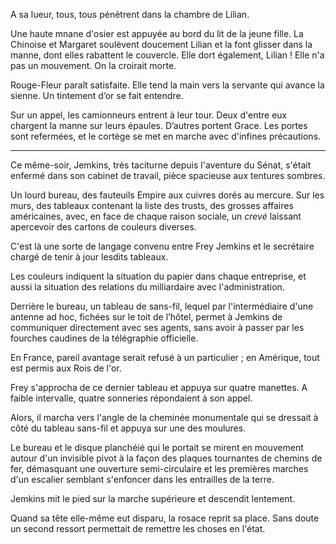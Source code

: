 A sa lueur, tous, tous pénètrent dans la chambre de Lilian.

Une haute mnane d'osier est appuyée au bord du lit de la jeune fille. La
Chinoise et Margaret soulèvent doucement Lilian et la font glisser dans la
manne, dont elles rabattent le couvercle. Elle dort également, Lilian ! Elle
n'a pas un mouvement. On la croirait morte.

Rouge-Fleur paraît satisfaite. Elle tend la main vers la servante qui avance
la sienne. Un tintement d’or se fait entendre.

Sur un appel, les camionneurs entrent à leur tour. Deux d'entre eux chargent
la manne sur leurs épaules. D’autres portent Grace. Les portes sont refermées, et le cortège se met en marche avec d'infines précautions.

-----

Ce même-soir, Jemkins, très taciturne depuis l'aventure du Sénat, s'était
enfermé dans son cabinet de travail, pièce spacieuse aux tentures sombres.

Un lourd bureau, des fauteuils Empire aux cuivres dorés au mercure. Sur les
murs, des tableaux contenant la liste des trusts, des grosses affaires
américaines, avec, en face de chaque raison sociale, un _crevé_ laissant apercevoir des cartons de couleurs diverses.

C'est là une sorte de langage convenu entre Frey Jemkins et le secrétaire
chargé de tenir à jour lesdits tableaux.

Les couleurs indiquent la situation du papier dans chaque entreprise,  et aussi la situation des relations du milliardaire avec l'administration.

Derrière le bureau, un tableau de sans-fil, lequel par l'intermédiaire d'une
antenne ad hoc, fichées sur le toit de l’hôtel, permet à Jemkins de communiquer directement avec ses agents, sans avoir à passer par les fourches
caudines de la télégraphie officielle.

En France, pareil avantage serait refusé à un particulier ; en Amérique, tout est permis aux Rois de l'or.

Frey s'approcha de ce dernier tableau et appuya sur quatre manettes. A faible intervalle, quatre sonneries répondaient à son appel.

Alors, il marcha vers l'angle de la cheminée monumentale qui se dressait à côté du tableau sans-fil et appuya sur une des moulures.

Le bureau et le disque planchéié qui le portait se mirent en mouvement
autour d'un invisible pivot à la façon des plaques tournantes de chemins de fer, démasquant une ouverture semi-circulaire et les premières marches d'un
escalier semblant s'enfoncer dans les entrailles de la terre.

Jemkins mit le pied sur la marche supérieure et descendit lentement.

Quand sa tête elle-même eut disparu, la rosace reprit sa place. Sans doute
un second ressort permettait de remettre les choses en l'état.
